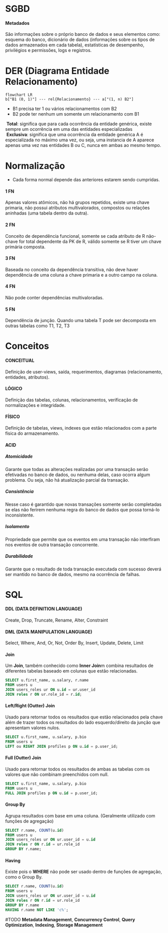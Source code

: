 # SGBD
#### Metadados 

São informações sobre o próprio banco de dados e seus elementos como: esquema do banco, dicionário de dados (informações sobre os tipos de dados armazenados em cada tabela), estatísticas de desempenho, privilégios e permissões, logs e registros. 
# DER (Diagrama Entidade Relacionamento) 

``` mermaid
flowchart LR
b["B1 (0, 1)"] --- rel{Relacionamento} --- a["(1, n) B2"]

```
- B1 precisa ter 1 ou vários relacionamentos com B2
- B2 pode ter nenhum um somente um relacionamento com B1

 **Total**: significa que para cada ocorrência da entidade genérica, existe sempre um ocorrência em uma das entidades especializadas
 **Exclusiva**: significa que uma ocorrência da entidade genérica A é especializada no máximo uma vez, ou seja, uma instancia de A aparece apenas uma vez nas entidades B ou C, nunca em ambas ao mesmo tempo.
# Normalização

- Cada forma normal depende das anteriores estarem sendo cumpridas.

 #### 1 FN
 Apenas valores atômicos, não há grupos repetidos, existe uma chave primaria, não possui atributos multivalorados, compostos ou relações aninhadas (uma tabela dentro da outra).
 #### 2 FN
 Conceito de dependência funcional, somente se cada atributo de R não-chave for total dependente da PK de R, válido somente se R tiver um chave primária composta.
 #### 3 FN
 Baseada no conceito da dependência transitiva, não deve haver dependência de uma coluna a chave primaria e a outro campo na coluna.
 #### 4 FN 
 Não pode conter dependências multivaloradas.
 #### 5 FN
 Dependência de junção. Quando uma tabela T pode ser decomposta em outras tabelas como T1, T2, T3
# Conceitos 

 #### CONCEITUAL
 Definição de user-views, saída, requerimentos, diagramas (relacionamento, entidades, atributos).
 #### LÓGICO
 Definição das tabelas, colunas, relacionamentos, verificação de normalizações e integridade.
 #### FÍSICO
 Definição de tabelas, views, indexes que estão relacionados com a parte física do armazenamento.
#### ACID 
 ##### Atomicidade 
 Garante que todas as alterações realizadas por uma transação serão efetivadas no banco de dados, ou nenhuma delas, caso ocorra algum problema. Ou seja, não há atualização parcial da transação. 
 ##### Consistência
 Nesse caso é garantido que novas transações somente serão completadas se elas não ferirem nenhuma regra do banco de dados que possa torná-lo inconsistente. 
 ##### Isolamento
 Propriedade que permite que os eventos em uma transação não interfiram nos eventos de outra transação concorrente. 
 ##### Durabilidade
 Garante que o resultado de toda transação executada com sucesso deverá ser mantido no banco de dados, mesmo na ocorrência de falhas.
# SQL

 #### DDL (DATA DEFINITION LANGUAGE) 
 Create, Drop, Truncate, Rename, Alter, Constraint
 #### DML (DATA MANIPULATION LANGUAGE)
 Select, Where, And, Or, Not, Order By, Insert, Update, Delete, Limit 
#### Join
Um **Join**, também conhecido como **Inner Join**m combina resultados de diferentes tabelas baseado em colunas que estão relacionadas.

```sql
SELECT u.first_name, u.salary, r.name 
FROM users u 
JOIN users_roles ur ON u.id = ur.user_id 
JOIN roles r ON ur.role_id = r.id;
```

#### Left/Right (Outter) Join  
Usado para retornar todos os resultados que estão relacionados pela chave além de trazer todos os resultados do lado esquerdo/direito da junção que apresentam valores nulos. 

```sql
SELECT u.first_name, u.salary, p.bio
FROM users u 
LEFT ou RIGHT JOIN profiles p ON u.id = p.user_id;
```

#### Full (Outter) Join
Usado para retornar todos os resultados de ambas as tabelas com os valores que não combinam preenchidos com null.

```sql
SELECT u.first_name, u.salary, p.bio
FROM users u 
FULL JOIN profiles p ON u.id = p.user_id;
```

#### Group By 
Agrupa resultados com base em uma coluna. (Geralmente utilizado com funções de agregação)

```sql
SELECT r.name, COUNT(u.id) 
FROM users u
JOIN users_roles ur ON ur.user_id = u.id
JOIN roles r ON r.id = ur.role_id 
GROUP BY r.name;
```

#### Having
Existe pois o **WHERE** não pode ser usado dentro de funções de agregação, como o Group By. 

```sql
SELECT r.name, COUNT(u.id) 
FROM users u
JOIN users_roles ur ON ur.user_id = u.id
JOIN roles r ON r.id = ur.role_id 
GROUP BY r.name
HAVING r.name NOT LIKE 'c%';
```

#TODO **Metadata Management**, **Concurrency Control**, **Query Optimization**, **Indexing**, **Storage Management**

